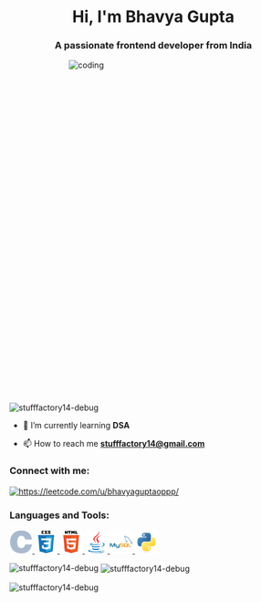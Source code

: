 <h1 align="center">Hi, I'm Bhavya Gupta</h1>
<h3 align="center">A passionate frontend developer from India</h3>

<img align="right" alt="coding" width="400" width="800" height="600" alt="image" src="https://github.com/user-attachments/assets/21c52628-2333-4256-86a5-2b3846be6d7e">


<p align="left"> <img src="https://komarev.com/ghpvc/?username=stufffactory14-debug&label=Profile%20views&color=0e75b6&style=flat" alt="stufffactory14-debug" /> </p>

- 🌱 I’m currently learning **DSA**

- 📫 How to reach me **stufffactory14@gmail.com**

<h3 align="left">Connect with me:</h3>
<p align="left">
<a href="https://www.leetcode.com/bhavyaguptaoppp" target="blank"><img align="center" src="https://raw.githubusercontent.com/rahuldkjain/github-profile-readme-generator/master/src/images/icons/Social/leet-code.svg" alt="https://leetcode.com/u/bhavyaguptaoppp/" height="30" width="40" /></a>
</p>

<h3 align="left">Languages and Tools:</h3>
<p align="left"> <a href="https://www.cprogramming.com/" target="_blank" rel="noreferrer"> <img src="https://raw.githubusercontent.com/devicons/devicon/master/icons/c/c-original.svg" alt="c" width="40" height="40"/> </a> <a href="https://www.w3schools.com/css/" target="_blank" rel="noreferrer"> <img src="https://raw.githubusercontent.com/devicons/devicon/master/icons/css3/css3-original-wordmark.svg" alt="css3" width="40" height="40"/> </a> <a href="https://www.w3.org/html/" target="_blank" rel="noreferrer"> <img src="https://raw.githubusercontent.com/devicons/devicon/master/icons/html5/html5-original-wordmark.svg" alt="html5" width="40" height="40"/> </a> <a href="https://www.java.com" target="_blank" rel="noreferrer"> <img src="https://raw.githubusercontent.com/devicons/devicon/master/icons/java/java-original.svg" alt="java" width="40" height="40"/> </a> <a href="https://www.mysql.com/" target="_blank" rel="noreferrer"> <img src="https://raw.githubusercontent.com/devicons/devicon/master/icons/mysql/mysql-original-wordmark.svg" alt="mysql" width="40" height="40"/> </a> <a href="https://www.python.org" target="_blank" rel="noreferrer"> <img src="https://raw.githubusercontent.com/devicons/devicon/master/icons/python/python-original.svg" alt="python" width="40" height="40"/> </a> </p>

<p><img align="left" src="https://github-readme-stats.vercel.app/api/top-langs?username=stufffactory14-debug&show_icons=true&locale=en&layout=compact" alt="stufffactory14-debug" /></p>

<p>&nbsp;<img align="center" src="https://github-readme-stats.vercel.app/api?username=stufffactory14-debug&show_icons=true&locale=en" alt="stufffactory14-debug" /></p>

<p><img align="center" src="https://github-readme-streak-stats.herokuapp.com/?user=stufffactory14-debug&" alt="stufffactory14-debug" /></p>
